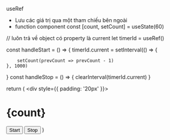 useRef
- Lưu các giá trị qua một tham chiếu bên ngoài
- function component
const [count, setCount] = useState(60)

// luôn trả về object có property là current
let timerId = useRef()

const handleStart = () => {
    timerId.current = setInterval(() => {

        setCount(prevCount => prevCount - 1)
    }, 1000)
}
const handleStop = () => {
    clearInterval(timerId.current)
}

return (
    <div style={{ padding: '20px' }}>
        <h1>{count}</h1>
        <button onClick={handleStart}>Start</button>
        <button onClick={handleStop}>Stop</button>
    </div>
)
